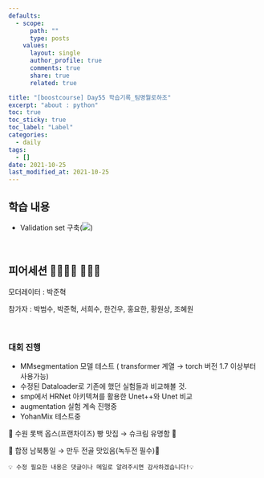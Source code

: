 ```yaml
---
defaults:
  - scope:
      path: ""
      type: posts
    values:
      layout: single
      author_profile: true
      comments: true
      share: true
      related: true

title: "[boostcourse] Day55 학습기록_팀명뭘로하조"
excerpt: "about : python"
toc: true
toc_sticky: true
toc_label: "Label"
categories:
  - daily
tags:
  - []
date: 2021-10-25
last_modified_at: 2021-10-25
---
```


## 학습 내용

- Validation set 구축(<a href="https://hongsusoo.github.io/ai/validationset"><img src="https://img.shields.io/badge/-validation set-red"/></a>)

<br>

## 피어세션 👨‍👨‍👦‍👦 👨‍👨‍👦

모더레이터 : 박준혁

참가자 : 박범수, 박준혁, 서희수, 한건우, 홍요한, 황원상, 조혜원

<br>

### 대회 진행

- MMsegmentation 모델 테스트 ( transformer 계열 → torch 버전 1.7 이상부터 사용가능)
- 수정된 Dataloader로 기존에 했던 실험들과 비교해볼 것.
- smp에서 HRNet 아키텍쳐를 활용한 Unet++와 Unet 비교
- augmentation 실험 계속 진행중
- YohanMix 테스트중

🍞 수원 롯백 옵스(프랜차이즈) 빵 맛집 → 슈크림 유명함 🍞

🥘 합정 남북통일 → 만두 전골 맛있음(녹두전 필수)🥘

```
💡 수정 필요한 내용은 댓글이나 메일로 알려주시면 감사하겠습니다!💡 
```
